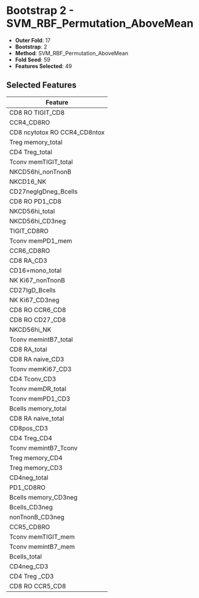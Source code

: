 # Bootstrap 2 - SVM_RBF_Permutation_AboveMean

- **Outer Fold**: 17
- **Bootstrap**: 2
- **Method**: SVM_RBF_Permutation_AboveMean
- **Fold Seed**: 59
- **Features Selected**: 49

## Selected Features

| Feature |
|---------|
| CD8 RO TIGIT_CD8 |
| CCR4_CD8RO |
| CD8 ncytotox RO CCR4_CD8ntox |
| Treg memory_total |
| CD4 Treg_total |
| Tconv memTIGIT_total |
| NKCD56hi_nonTnonB |
| NKCD16_NK |
| CD27negIgDneg_Bcells |
| CD8 RO PD1_CD8 |
| NKCD56hi_total |
| NKCD56hi_CD3neg |
| TIGIT_CD8RO |
| Tconv memPD1_mem |
| CCR6_CD8RO |
| CD8 RA_CD3 |
| CD16+mono_total |
| NK Ki67_nonTnonB |
| CD27IgD_Bcells |
| NK Ki67_CD3neg |
| CD8 RO CCR6_CD8 |
| CD8 RO CD27_CD8 |
| NKCD56hi_NK |
| Tconv memintB7_total |
| CD8 RA_total |
| CD8 RA naive_CD3 |
| Tconv memKi67_CD3 |
| CD4 Tconv_CD3 |
| Tconv memDR_total |
| Tconv memPD1_CD3 |
| Bcells memory_total |
| CD8 RA naive_total |
| CD8pos_CD3 |
| CD4 Treg_CD4 |
| Tconv memintB7_Tconv |
| Treg memory_CD4 |
| Treg memory_CD3 |
| CD4neg_total |
| PD1_CD8RO |
| Bcells memory_CD3neg |
| Bcells_CD3neg |
| nonTnonB_CD3neg |
| CCR5_CD8RO |
| Tconv memTIGIT_mem |
| Tconv memintB7_mem |
| Bcells_total |
| CD4neg_CD3 |
| CD4 Treg _CD3 |
| CD8 RO CCR5_CD8 |
